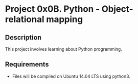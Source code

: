 # Project 0x0B. Python - Object-relational mapping

## Description
This project involves learning about Python programming.

## Requirements
* Files will be compiled on Ubuntu 14.04 LTS using python3.
